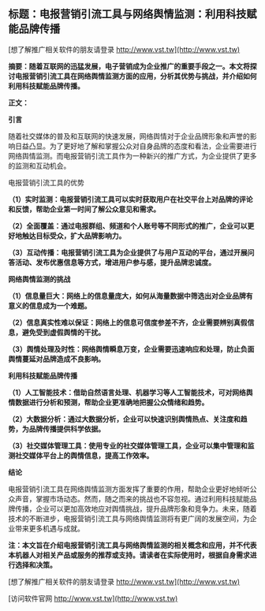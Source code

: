 ## **标题：电报营销引流工具与网络舆情监测：利用科技赋能品牌传播**

[想了解推广相关软件的朋友请登录 http://www.vst.tw](http://www.vst.tw)

**摘要：随着互联网的迅猛发展，电子营销成为企业推广的重要手段之一。本文将探讨电报营销引流工具在网络舆情监测方面的应用，分析其优势与挑战，并介绍如何利用科技赋能品牌传播。**

**正文：**

**引言**

随着社交媒体的普及和互联网的快速发展，网络舆情对于企业品牌形象和声誉的影响日益凸显。为了更好地了解和掌握公众对自身品牌的态度和看法，企业需要进行网络舆情监测。而电报营销引流工具作为一种新兴的推广方式，为企业提供了更多的监测和互动机会。

电报营销引流工具的优势

**（1）实时监测：电报营销引流工具可以实时获取用户在社交平台上对品牌的评论和反馈，帮助企业第一时间了解公众意见和需求。**

**（2）全面覆盖：通过电报群组、频道和个人账号等不同形式的推广，企业可以更好地触达目标受众，扩大品牌影响力。**

**（3）互动传播：电报营销引流工具为企业提供了与用户互动的平台，通过开展问答活动、发布优惠信息等方式，增进用户参与感，提升品牌忠诚度。**

**网络舆情监测的挑战**

**（1）信息量巨大：网络上的信息量庞大，如何从海量数据中筛选出对企业品牌有意义的信息成为一个难题。**

**（2）信息真实性难以保证：网络上的信息可信度参差不齐，企业需要辨别真假信息，避免受到虚假舆情的干扰。**

**（3）舆情处理及时性：网络舆情瞬息万变，企业需要迅速响应和处理，防止负面舆情蔓延对品牌造成不良影响。**

**利用科技赋能品牌传播**

**（1）人工智能技术：借助自然语言处理、机器学习等人工智能技术，可对网络舆情数据进行分析和预测，帮助企业更准确地把握公众情绪和趋势。**

**（2）大数据分析：通过大数据分析，企业可以快速识别舆情热点、关注度和趋势，为品牌传播提供科学依据。**

**（3）社交媒体管理工具：使用专业的社交媒体管理工具，企业可以集中管理和监测社交媒体平台上的舆情信息，提高工作效率。**

**结论**

电报营销引流工具在网络舆情监测方面发挥了重要的作用，帮助企业更好地倾听公众声音，掌握市场动态。然而，随之而来的挑战也不容忽视。通过利用科技赋能品牌传播，企业可以更加高效地应对舆情挑战，提升品牌形象和竞争力。未来，随着技术的不断进步，电报营销引流工具与网络舆情监测将有更广阔的发展空间，为企业带来更多机遇与成就。

**注：本文旨在介绍电报营销引流工具与网络舆情监测的相关概念和应用，并不代表本机器人对相关产品或服务的推荐或支持。请读者在实际使用时，根据自身需求进行选择和决策。**

[想了解推广相关软件的朋友请登录 http://www.vst.tw](http://www.vst.tw)


[访问软件官网 http://www.vst.tw](http://www.vst.tw)
